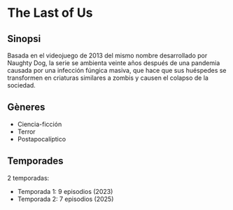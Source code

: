 # The Last of Us

## Sinopsi
Basada en el videojuego de 2013 del mismo nombre desarrollado por Naughty Dog, la serie se ambienta veinte años después de una pandemia causada por una infección fúngica masiva, que hace que sus huéspedes se transformen en criaturas similares a zombis y causen el colapso de la sociedad.

## Gèneres
- Ciencia-ficción
- Terror
- Postapocalíptico

## Temporades
2 temporadas:
- Temporada 1: 9 episodios (2023)
- Temporada 2: 7 episodios (2025)
